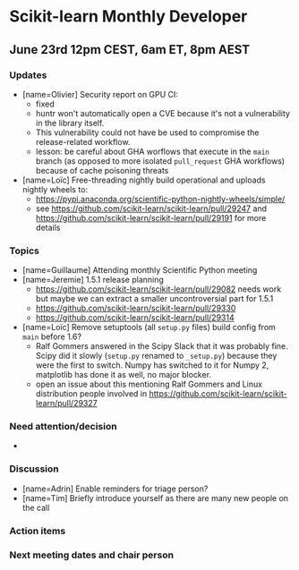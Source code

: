 # Scikit-learn Monthly Developer

## June 23rd 12pm CEST, 6am ET, 8pm AEST


### Updates

- [name=Olivier] Security report on GPU CI:
    - fixed
    - huntr won't automatically open a CVE because it's not a vulnerability in the library itself.
    - This vulnerability could not have be used to compromise the release-related workflow.
    - lesson: be careful about GHA worflows that execute in the `main` branch (as opposed to more isolated `pull_request` GHA workflows) because of cache poisoning threats
- [name=Loïc] Free-threading nightly build operational and uploads nightly wheels to:
    - https://pypi.anaconda.org/scientific-python-nightly-wheels/simple/
    - see https://github.com/scikit-learn/scikit-learn/pull/29247 and https://github.com/scikit-learn/scikit-learn/pull/29191 for more details

### Topics

- [name=Guillaume] Attending monthly Scientific Python meeting
- [name=Jeremie] 1.5.1 release planning
    - https://github.com/scikit-learn/scikit-learn/pull/29082
      needs work but maybe we can extract a smaller uncontroversial part for 1.5.1
    - https://github.com/scikit-learn/scikit-learn/pull/29330
    - https://github.com/scikit-learn/scikit-learn/pull/29314
- [name=Loïc] Remove setuptools (all `setup.py` files) build config from `main` before 1.6?
    - Ralf Gommers answered in the Scipy Slack that it was probably fine. Scipy did it slowly (`setup.py` renamed to `_setup.py`) because they were the first to switch. Numpy has switched to it for Numpy 2, matplotlib has done it as well, no major blocker.
    - open an issue about this mentioning Ralf Gommers and Linux distribution people involved in https://github.com/scikit-learn/scikit-learn/pull/29327

### Need attention/decision
-

### Discussion

 - [name=Adrin] Enable reminders for triage person?
 - [name=Tim] Briefly introduce yourself as there are many new people on the call

### Action items

### Next meeting dates and chair person


